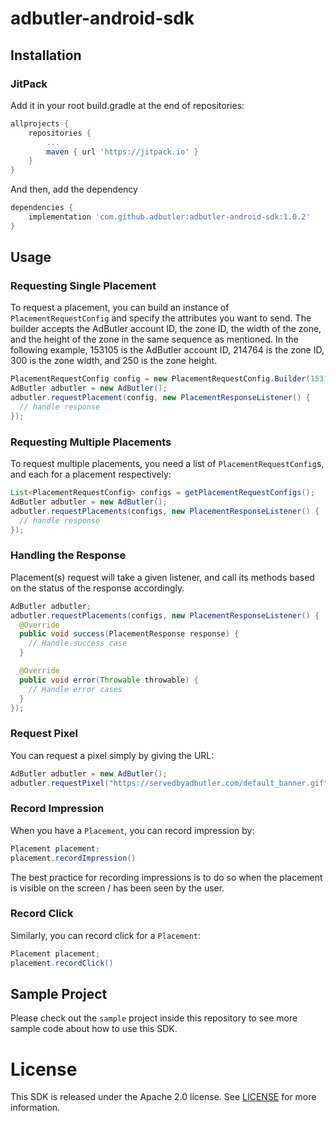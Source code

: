 # adbutler-android-sdk

## Installation

### JitPack

Add it in your root build.gradle at the end of repositories:

```groovy
allprojects {
	repositories {
		...
		maven { url 'https://jitpack.io' }
	}
}
```

And then, add the dependency

```groovy
dependencies {
	implementation 'com.github.adbutler:adbutler-android-sdk:1.0.2'
}
```

## Usage

### Requesting Single Placement

To request a placement, you can build an instance of `PlacementRequestConfig` and specify the attributes you want to send.
The builder accepts the AdButler account ID, the zone ID, the width of the zone, and the height of the zone in the same sequence as mentioned. In the following example, 153105 is the AdButler account ID, 214764 is the zone ID, 300 is the zone width, and 250 is the zone height.

```java
PlacementRequestConfig config = new PlacementRequestConfig.Builder(153105, 214764, 300, 250).build();
AdButler adbutler = new AdButler();
adbutler.requestPlacement(config, new PlacementResponseListener() {
  // handle response
});
```

### Requesting Multiple Placements

To request multiple placements, you need a list of `PlacementRequestConfig`s, and each for a placement respectively:

```java
List<PlacementRequestConfig> configs = getPlacementRequestConfigs();
AdButler adbutler = new AdButler();
adbutler.requestPlacements(configs, new PlacementResponseListener() {
  // handle response
});
```

### Handling the Response

Placement(s) request will take a given listener, and call its methods based on the status of the response accordingly.

```java
AdButler adbutler;
adbutler.requestPlacements(configs, new PlacementResponseListener() {
  @Override
  public void success(PlacementResponse response) {
    // Handle success case
  }

  @Override
  public void error(Throwable throwable) {
    // Handle error cases
  }
});
```

### Request Pixel

You can request a pixel simply by giving the URL:

```java
AdButler adbutler = new AdButler();
adbutler.requestPixel("https://servedbyadbutler.com/default_banner.gif");
```

### Record Impression

When you have a `Placement`, you can record impression by:

```java
Placement placement;
placement.recordImpression()
```

The best practice for recording impressions is to do so when the placement is visible on the screen / has been seen by the user.

### Record Click

Similarly, you can record click for a `Placement`:

```java
Placement placement;
placement.recordClick()
```

## Sample Project

Please check out the `sample` project inside this repository to see more sample code about how to use this SDK.

# License

This SDK is released under the Apache 2.0 license. See [LICENSE](https://github.com/adbutler/adbutler-android-sdk/tree/master/LICENSE) for more information.
